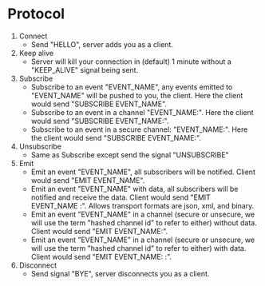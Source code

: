 # Protocol

1. Connect
   - Send "HELLO", server adds you as a client.
2. Keep alive
   - Server will kill your connection in (default) 1 minute without a "KEEP_ALIVE" signal being sent.
3. Subscribe
   - Subscribe to an event "EVENT_NAME", any events emitted to "EVENT_NAME" will be pushed to you, the client. Here the client would send "SUBSCRIBE EVENT_NAME".
   - Subscribe to an event in a channel "EVENT_NAME:<base64-encoded channel id>". Here the client would send "SUBSCRIBE EVENT_NAME:<base64-encoded channel id>".
   - Subscribe to an event in a secure channel: "EVENT_NAME:<encyphered channel id>". Here the client would send "SUBSCRIBE EVENT_NAME:<encyphered channel id>".
4. Unsubscribe
   - Same as Subscribe except send the signal "UNSUBSCRIBE"
5. Emit
   - Emit an event "EVENT_NAME", all subscribers will be notified. Client would send "EMIT EVENT_NAME".
   - Emit an event "EVENT_NAME" with data, all subscribers will be notified and receive the data. Client would send "EMIT EVENT_NAME <transport format>:<transport encoded data>". Allows transport formats are json, xml, and binary.
   - Emit an event "EVENT_NAME" in a channel (secure or unsecure, we will use the term "hashed channel id" to refer to either) without data. Client would send "EMIT EVENT_NAME:<hashed channel id>".
   - Emit an event "EVENT_NAME" in a channel (secure or unsecure, we will use the term "hashed channel id" to refer to either) with data. Client would send "EMIT EVENT_NAME:<hashed channel id> <transport format>:<transport encoded data>".
6. Disconnect
   - Send signal "BYE", server disconnects you as a client.

